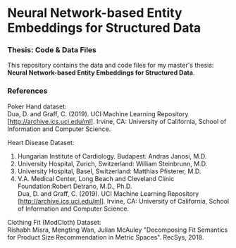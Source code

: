 # Neural Network-based Entity Embeddings for Structured Data
### Thesis: Code & Data Files

This repository contains the data and code files for my master's thesis: **Neural Network-based Entity Embeddings for Structured Data**.

### References
Poker Hand dataset:  
Dua, D. and Graff, C. (2019). UCI Machine Learning Repository [http://archive.ics.uci.edu/ml]. Irvine, CA: University of California, School of Information and Computer Science.  
  
Heart Disease Dataset:  
1. Hungarian Institute of Cardiology. Budapest: Andras Janosi, M.D.
2. University Hospital, Zurich, Switzerland: William Steinbrunn, M.D.
3. University Hospital, Basel, Switzerland: Matthias Pfisterer, M.D.
4. V.A. Medical Center, Long Beach and Cleveland Clinic Foundation:Robert Detrano, M.D., Ph.D.  
Dua, D. and Graff, C. (2019). UCI Machine Learning Repository [http://archive.ics.uci.edu/ml]. Irvine, CA: University of California, School of Information and Computer Science.  
  
Clothing Fit (ModCloth) Dataset:  
Rishabh Misra, Mengting Wan, Julian McAuley "Decomposing Fit Semantics for Product Size Recommendation in Metric Spaces". RecSys, 2018.
